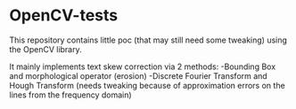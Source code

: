 # OpenCV-tests

This repository contains little poc (that may still need some tweaking) using the OpenCV library.

It mainly implements text skew correction via 2 methods: -Bounding Box and morphological operator (erosion)
                                                         -Discrete Fourier Transform and Hough Transform (needs tweaking because of approximation errors on the lines from the frequency domain)
